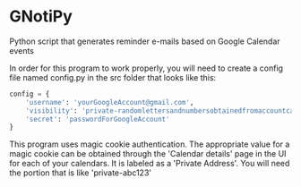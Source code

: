GNotiPy
=======

Python script that generates reminder e-mails based on Google Calendar events

In order for this program to work properly, you will need to create a config file named config.py 
in the src folder that looks like this:
```python
config = {
    'username': 'yourGoogleAccount@gmail.com',
    'visibility': 'private-randomlettersandnumbersobtainedfromaccountcalendar',
    'secret': 'passwordForGoogleAccount'
}
```

This program uses magic cookie authentication.
The appropriate value for a magic cookie can be obtained through the 
'Calendar details' page in the UI for each of your calendars. It is labeled as a 'Private Address'.
You will need the portion that is like 'private-abc123'
